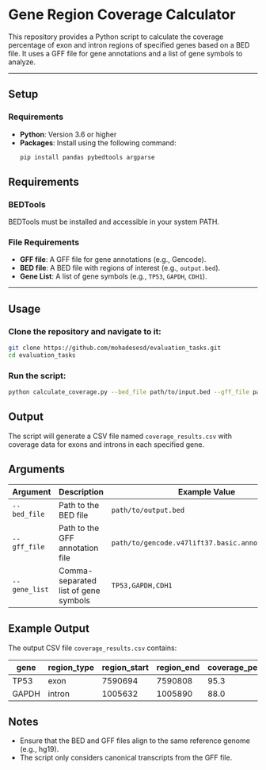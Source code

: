 # Gene Region Coverage Calculator

This repository provides a Python script to calculate the coverage percentage of exon and intron regions of specified genes based on a BED file. It uses a GFF file for gene annotations and a list of gene symbols to analyze.

---

## Setup

### Requirements

- **Python**: Version 3.6 or higher
- **Packages**: Install using the following command:
  ```bash
  pip install pandas pybedtools argparse
## Requirements

### BEDTools
BEDTools must be installed and accessible in your system PATH.

### File Requirements

- **GFF file**: A GFF file for gene annotations (e.g., Gencode).
- **BED file**: A BED file with regions of interest (e.g., `output.bed`).
- **Gene List**: A list of gene symbols (e.g., `TP53`, `GAPDH`, `CDH1`).

---

## Usage

### Clone the repository and navigate to it:
```bash
git clone https://github.com/mohadesesd/evaluation_tasks.git
cd evaluation_tasks
```
### Run the script:

```bash
python calculate_coverage.py --bed_file path/to/input.bed --gff_file path/to/gencode.v47lift37.basic.annotation.gff3 --gene_list TP53,GAPDH,CDH1
```
## Output

The script will generate a CSV file named `coverage_results.csv` with coverage data for exons and introns in each specified gene.

## Arguments

| Argument      | Description                    | Example Value                                    |
|---------------|--------------------------------|--------------------------------------------------|
| `--bed_file`  | Path to the BED file           | `path/to/output.bed`                             |
| `--gff_file`  | Path to the GFF annotation file| `path/to/gencode.v47lift37.basic.annotation.gff3`|
| `--gene_list` | Comma-separated list of gene symbols | `TP53,GAPDH,CDH1`                               |

## Example Output

The output CSV file `coverage_results.csv` contains:

| gene  | region_type | region_start | region_end | coverage_percent |
|-------|-------------|--------------|------------|-------------------|
| TP53  | exon        | 7590694      | 7590808    | 95.3              |
| GAPDH | intron      | 1005632      | 1005890    | 88.0              |
## Notes

- Ensure that the BED and GFF files align to the same reference genome (e.g., hg19).
- The script only considers canonical transcripts from the GFF file.

